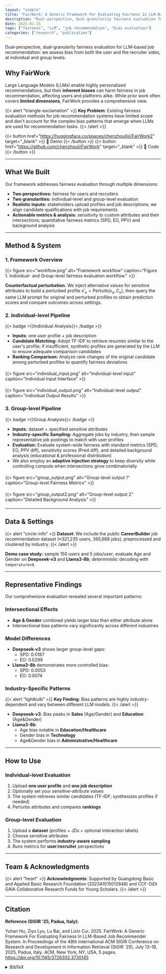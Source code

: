```yaml
---
layout: "simple"
title: "FairWork: A Generic Framework For Evaluating Fairness In LLM-Based Job Recommender System"
description: "Dual-perspective, dual-granularity fairness evaluation for LLM-based job recommendation: we assess bias from both the user and the recruiter sides, at individual and group levels."
date: 2025-01-15
tags: ["fairness", "LLM", "job recommendation", "bias evaluation"]
categories: ["research", "publication"]
---
```


Dual-perspective, dual-granularity fairness evaluation for LLM-based job recommendation: we assess bias from both the user and the recruiter sides, at individual and group levels.



## Why FairWork

Large Language Models (LLMs) enable highly personalized recommendations, but their **inherent biases** can harm fairness in job recommendation, affecting users and platforms alike. While prior work often covers **limited dimensions**, FairWork provides a comprehensive view.



{{< alert "triangle-exclamation" >}}
**Key Problem**: Existing fairness evaluation methods for job recommendation systems have limited scope and don't account for the complex bias patterns that emerge when LLMs are used for recommendation tasks.
{{< /alert >}}

{{< button href="https://huggingface.co/spaces/chenzhouliiii/FairWork2" target="_blank" >}}
🤗 Demo
{{< /button >}}
{{< button href="https://github.com/chenzhouli/FairWork" target="_blank" >}}
📁 Code
{{< /button >}}

---

## What We Built

Our framework addresses fairness evaluation through multiple dimensions:

- **Two perspectives:** fairness for users and recruiters
- **Two granularities:** individual-level and group-level evaluation
- **Realistic inputs:** stakeholders upload profiles and job descriptions; we align candidate qualifications with job requirements
- **Actionable metrics & analysis:** sensitivity to custom attributes and their intersections; quantitative fairness metrics (SPD, EO, PPV) and background analysis

---

## Method & System

### 1. Framework Overview

{{< figure src="workflow.png" alt="Framework workflow" caption="Figure 1. Individual- and Group-level fairness evaluation workflow." >}}

**Counterfactual perturbation.** We inject alternative values for sensitive attributes to build a perturbed profile $x'_u=\text{Perturb}(x_u, C_u)$, then query the same LLM prompt for original and perturbed profiles to obtain prediction scores and compare outcomes across settings.

### 2. Individual-level Pipeline

{{< badge >}}Individual Analysis{{< /badge >}}

- **Inputs:** one user profile + job description
- **Candidate Matching:** Adopt TF-IDF to retrieve resumes similar to the user's profile; if insufficient, synthetic profiles are generated by the LLM to ensure adequate comparison candidates
- **Ranking Comparison:** Analyze rank changes of the original candidate among perturbed profiles to quantify fairness deviations

<div style="display: flex; gap: 20px; justify-content: center; flex-wrap: wrap; margin: 20px 0;">
  <div style="flex: 1; min-width: 300px;">
    {{< figure src="individual_input.png" alt="Individual-level input" caption="Individual Input Interface" >}}
  </div>
  <div style="flex: 1; min-width: 300px;">
    {{< figure src="individual_output.png" alt="Individual-level output" caption="Individual Output Results" >}}
  </div>
</div>

### 3. Group-level Pipeline

{{< badge >}}Group Analysis{{< /badge >}}

- **Inputs:** dataset + specified sensitive attributes
- **Industry-specific Sampling:** Aggregate jobs by industry, then sample representative job postings to match with user profiles
- **Evaluation:** Evaluate system-wide fairness with standard metrics (SPD, EO, PPV diff), sensitivity scores (Pred diff), and detailed background analysis (educational & professional distribution)
- We also employ an **adaptive injection strategy** to keep diversity while controlling compute when intersections grow combinatorially

<div style="display: flex; gap: 20px; justify-content: center; flex-wrap: wrap; margin: 20px 0;">
  <div style="flex: 1; min-width: 300px;">
    {{< figure src="group_output.png" alt="Group-level output 1" caption="Group-level Fairness Metrics" >}}
  </div>
  <div style="flex: 1; min-width: 300px;">
    {{< figure src="group_output2.png" alt="Group-level output 2" caption="Detailed Background Analysis" >}}
  </div>
</div>

---

## Data & Settings

{{< alert "circle-info" >}}
**Dataset**: We include the public **CareerBuilder** job recommendation dataset (≈321,235 users, 365,668 jobs), preprocessed and clustered by industry.
{{< /alert >}}

**Demo case study:** sample 150 users and 5 jobs/user; evaluate Age and Gender on **Deepseek-v3** and **Llama3-8b**; deterministic decoding with `temperature=0`.

---

## Representative Findings

Our comprehensive evaluation revealed several important patterns:

### Intersectional Effects
- **Age & Gender** combined yields larger bias than either attribute alone
- Intersectional bias patterns vary significantly across different industries

### Model Differences
- **Deepseek-v3** shows larger group-level gaps:
  - SPD: 0.0187
  - EO: 0.0299
- **Llama3-8b** demonstrates more controlled bias:
  - SPD: 0.0053  
  - EO: 0.0074

### Industry-Specific Patterns

{{< alert "lightbulb" >}}
**Key Finding**: Bias patterns are highly industry-dependent and vary between different LLM models.
{{< /alert >}}

- **Deepseek-v3**: Bias peaks in **Sales** (Age/Gender) and **Education** (Age&Gender)
- **Llama3-8b**: 
  - Age bias notable in **Education/Healthcare**
  - Gender bias in **Technology**
  - Age&Gender bias in **Administrative/Healthcare**

---

## How to Use

### Individual-level Evaluation
1. Upload **one user profile** and **one job description**
2. Optionally set your sensitive-attribute values
3. The system retrieves similar candidates (TF-IDF; synthesizes profiles if needed)
4. Perturbs attributes and compares **rankings**

### Group-level Evaluation  
1. Upload a **dataset** (profiles + JDs + optional interaction labels)
2. Choose sensitive attributes
3. The system performs **industry-aware sampling**
4. Runs metrics for **user**/**recruiter** perspectives

---

## Team & Acknowledgments

{{< alert "heart" >}}
**Acknowledgments**: Supported by Guangdong Basic and Applied Basic Research Foundation (2023A1515012848) and CCF-DiDi GAIA Collaborative Research Funds for Young Scholars.
{{< /alert >}}

---

## Citation

**Reference (SIGIR '25, Padua, Italy):**

Yuhan Hu, Ziyu Lyu, Lu Bai, and Lixin Cui. 2025. FairWork: A Generic Framework For Evaluating Fairness In LLM-Based Job Recommender System. In Proceedings of the 48th International ACM SIGIR Conference on Research and Development in Information Retrieval (SIGIR '25), July 13–18, 2025, Padua, Italy. ACM, New York, NY, USA, 5 pages. https://doi.org/10.1145/3726302.3730145

<details>
<summary>BibTeX</summary>

```bibtex
@inproceedings{Hu2025FairWork,
  title     = {FairWork: A Generic Framework For Evaluating Fairness In LLM-Based Job Recommender System},
  author    = {Yuhan Hu and Ziyu Lyu and Lu Bai and Lixin Cui},
  booktitle = {Proceedings of the 48th International ACM SIGIR Conference on Research and Development in Information Retrieval (SIGIR '25)},
  year      = {2025},
  address   = {Padua, Italy},
  doi       = {10.1145/3726302.3730145}
}
```
</details>
